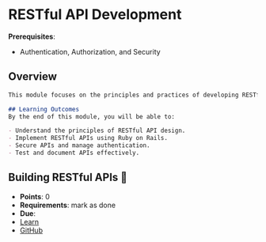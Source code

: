 # RESTful API Development

**Prerequisites**:
- Authentication, Authorization, and Security

## Overview
```md
This module focuses on the principles and practices of developing RESTful APIs using Ruby on Rails. You will learn how to design and implement APIs that can be consumed by various clients (eg web and mobile applications).

## Learning Outcomes
By the end of this module, you will be able to:

- Understand the principles of RESTful API design.
- Implement RESTful APIs using Ruby on Rails.
- Secure APIs and manage authentication.
- Test and document APIs effectively.
```

<!-- TODO: add quiz / points https://github.com/DPI-WE/rails-building-apis/issues/3 -->
## Building RESTful APIs 🤖
- **Points**: 0 
- **Requirements**: mark as done
- **Due**:
- [Learn](https://learn.firstdraft.com/lessons/328-rails-building-apis)
- [GitHub](https://github.com/DPI-WE/rails-building-apis)
